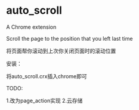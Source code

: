 auto_scroll
===========

A Chrome extension

Scroll the page to the position that you left last time

将页面帮你滚动到上次你关闭页面时的滚动位置

安装：

将auto_scroll.crx插入chrome即可

TODO:

1.改为page_action实现
2.云存储
